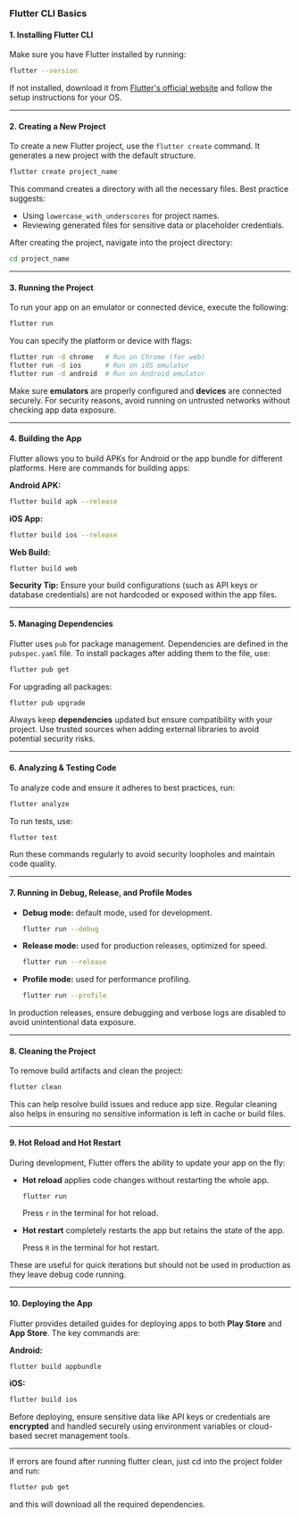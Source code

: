 ### Flutter CLI Basics

#### 1. **Installing Flutter CLI**
Make sure you have Flutter installed by running:

```bash
flutter --version
```

If not installed, download it from [Flutter's official website](https://flutter.dev/docs/get-started/install) and follow the setup instructions for your OS.

---

#### 2. **Creating a New Project**
To create a new Flutter project, use the `flutter create` command. It generates a new project with the default structure.

```bash
flutter create project_name
```

This command creates a directory with all the necessary files. Best practice suggests:
- Using `lowercase_with_underscores` for project names.
- Reviewing generated files for sensitive data or placeholder credentials.

After creating the project, navigate into the project directory:

```bash
cd project_name
```

---

#### 3. **Running the Project**
To run your app on an emulator or connected device, execute the following:

```bash
flutter run
```

You can specify the platform or device with flags:

```bash
flutter run -d chrome   # Run on Chrome (for web)
flutter run -d ios      # Run on iOS emulator
flutter run -d android  # Run on Android emulator
```

Make sure **emulators** are properly configured and **devices** are connected securely. For security reasons, avoid running on untrusted networks without checking app data exposure.

---

#### 4. **Building the App**
Flutter allows you to build APKs for Android or the app bundle for different platforms. Here are commands for building apps:

**Android APK:**
```bash
flutter build apk --release
```

**iOS App:**
```bash
flutter build ios --release
```

**Web Build:**
```bash
flutter build web
```

**Security Tip:** Ensure your build configurations (such as API keys or database credentials) are not hardcoded or exposed within the app files.

---

#### 5. **Managing Dependencies**
Flutter uses `pub` for package management. Dependencies are defined in the `pubspec.yaml` file. To install packages after adding them to the file, use:

```bash
flutter pub get
```

For upgrading all packages:
```bash
flutter pub upgrade
```

Always keep **dependencies** updated but ensure compatibility with your project. Use trusted sources when adding external libraries to avoid potential security risks.

---

#### 6. **Analyzing & Testing Code**
To analyze code and ensure it adheres to best practices, run:

```bash
flutter analyze
```

To run tests, use:

```bash
flutter test
```

Run these commands regularly to avoid security loopholes and maintain code quality.

---

#### 7. **Running in Debug, Release, and Profile Modes**
- **Debug mode:** default mode, used for development.
  
  ```bash
  flutter run --debug
  ```

- **Release mode:** used for production releases, optimized for speed.
  
  ```bash
  flutter run --release
  ```

- **Profile mode:** used for performance profiling.
  
  ```bash
  flutter run --profile
  ```

In production releases, ensure debugging and verbose logs are disabled to avoid unintentional data exposure.

---

#### 8. **Cleaning the Project**
To remove build artifacts and clean the project:

```bash
flutter clean
```

This can help resolve build issues and reduce app size. Regular cleaning also helps in ensuring no sensitive information is left in cache or build files.

---

#### 9. **Hot Reload and Hot Restart**
During development, Flutter offers the ability to update your app on the fly:
- **Hot reload** applies code changes without restarting the whole app.
  
  ```bash
  flutter run
  ```
  Press `r` in the terminal for hot reload.

- **Hot restart** completely restarts the app but retains the state of the app.
  
  Press `R` in the terminal for hot restart.

These are useful for quick iterations but should not be used in production as they leave debug code running.

---

#### 10. **Deploying the App**
Flutter provides detailed guides for deploying apps to both **Play Store** and **App Store**. The key commands are:

**Android:**
```bash
flutter build appbundle
```

**iOS:**
```bash
flutter build ios
```

Before deploying, ensure sensitive data like API keys or credentials are **encrypted** and handled securely using environment variables or cloud-based secret management tools.

---

If errors are found after running flutter clean, just cd into the project folder and run:

```bash
flutter pub get
```

and this will download all the required dependencies.